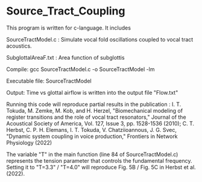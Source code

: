 # Source_Tract_Coupling
This program is written for c-language. It includes

SourceTractModel.c : Simulate vocal fold oscillations coupled to vocal tract acoustics.

SubglottalAreaF.txt : Area function of subglottis

Compile: gcc SourceTractModel.c -o SourceTractModel -lm

Executable file: SourceTractModel

Output: Time vs glottal airflow is written into the output file "Flow.txt" 

Running this code will reproduce partial results in the publication :
I. T. Tokuda, M. Zemke, M. Kob, and H. Herzel, "Biomechanical modeling of register transitions and the role of vocal tract resonators," Journal of the Acoustical Society of America, Vol. 127, Issue 3, pp. 1528-1536 (2010); C. T. Herbst, C. P. H. Elemans, I. T. Tokuda, V. Chatziioannous, J. G. Svec, "Dynamic system coupling in voice production," Frontiers in Network Physiology (2022)

The variable "T" in the main function (line 84 of SourceTractModel.c) represents the tension parameter that controls the fundamental frequency. Setting it to "T=3.3" / "T=4.0" will reproduce Fig. 5B / Fig. 5C in Herbst et al. (2022).
